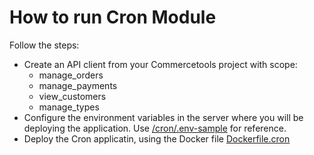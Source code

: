 # How to run Cron Module

Follow the steps:

- Create an API client from your Commercetools project with scope:
  - manage_orders
  - manage_payments
  - view_customers
  - manage_types
- Configure the environment variables in the server where you will be deploying the application. Use [/cron/.env-sample](/cron/.env-sample) for reference.
- Deploy the Cron applicatin, using the Docker file [Dockerfile.cron](/Dockerfile.cron)
